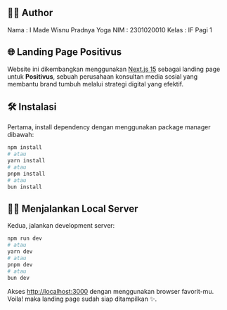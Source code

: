 ## 👨‍💻 Author

Nama : I Made Wisnu Pradnya Yoga
NIM : 2301020010
Kelas : IF Pagi 1

## 🌐 Landing Page Positivus

Website ini dikembangkan menggunakan [Next.js 15](https://nextjs.org) sebagai landing page untuk **Positivus**, sebuah perusahaan konsultan media sosial yang membantu brand tumbuh melalui strategi digital yang efektif.

## 🛠️ Instalasi

Pertama, install dependency dengan menggunakan package manager dibawah:

```bash
npm install
# atau
yarn install
# atau
pnpm install
# atau
bun install
```

## 🏃‍➡️ Menjalankan Local Server

Kedua, jalankan development server:

```bash
npm run dev
# atau
yarn dev
# atau
pnpm dev
# atau
bun dev
```

Akses [http://localhost:3000](http://localhost:3000) dengan menggunakan browser favorit-mu. Voila! maka landing page sudah siap ditampilkan ✨.
